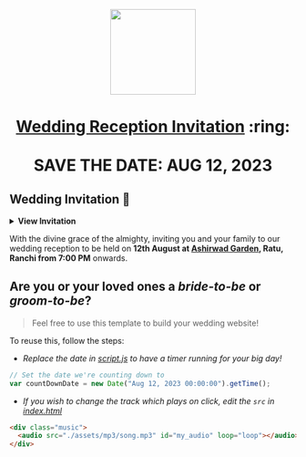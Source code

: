 <p align="center"><a href="https://ishtiaquezafar.com/wedding-reception"><img src="./assets/wedding.gif" width="150px" height="150px"/></a></p>
<h1 align="center"><a href="https://ishtiaquezafar.com/wedding-reception">Wedding Reception Invitation</a> :ring: <br> <br> SAVE THE DATE: AUG 12, 2023 <br></h1>

## Wedding Invitation :ring:

<details>
  <summary><strong>View Invitation</strong></summary>
  <a href="https://ishtiaquezafar.com/wedding-reception"></a>
</details>

With the divine grace of the almighty,
inviting you and your family to our wedding reception to be held on **12th August at [Ashirwad Garden](https://goo.gl/maps/5z5xX2hTYzU8VGEJ9), Ratu, Ranchi from 7:00 PM** onwards.

## Are you or your loved ones a _bride-to-be_ or _groom-to-be_?

> Feel free to use this template to build your wedding website!

To reuse this, follow the steps:

- _Replace the date in [script.js](https://github.com/vinitshahdeo/Wedding-Invitation/blob/master/js/script.js#L29) to have a timer running for your big day!_

```js
// Set the date we're counting down to
var countDownDate = new Date("Aug 12, 2023 00:00:00").getTime();
```

- _If you wish to change the track which plays on click, edit the `src` in [index.html](https://github.com/vinitshahdeo/Wedding-Invitation/blob/760c4aa437115fc365f5cb86a4b428b0e292b5ba/index.html#L69)_

```html
<div class="music">
  <audio src="./assets/mp3/song.mp3" id="my_audio" loop="loop"></audio>
</div>
```
